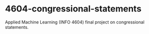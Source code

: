 # 4604-congressional-statements
Applied Machine Learning (INFO 4604) final project on congressional statements.
